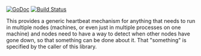 
[![GoDoc](http://godoc.org/github.com/tleyden/cb-heartbeat?status.png)](http://godoc.org/github.com/tleyden/cb-heartbeat) [![Build Status](https://drone.io/github.com/couchbase/cb-heartbeat/status.png)](https://drone.io/github.com/couchbase/cb-heartbeat/latest)

This provides a generic heartbeat mechanism for anything that needs to run in
multiple nodes (machines, or even just in multiple processes on one machine) and
nodes need to have a way to detect when other nodes have gone down, so that something
can be done about it.  That "something" is specified by the caller of this library.
